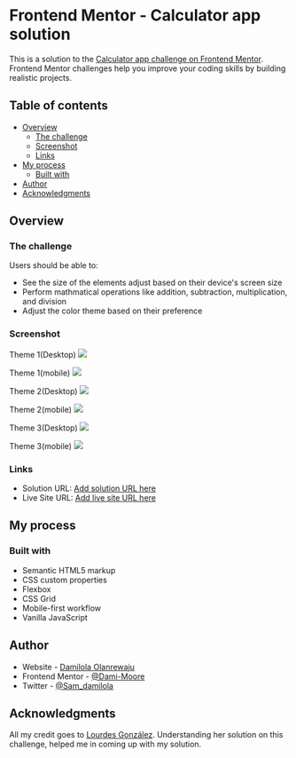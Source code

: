 # Frontend Mentor - Calculator app solution

This is a solution to the [Calculator app challenge on Frontend Mentor](https://www.frontendmentor.io/challenges/calculator-app-9lteq5N29). Frontend Mentor challenges help you improve your coding skills by building realistic projects. 

## Table of contents

- [Overview](#overview)
  - [The challenge](#the-challenge)
  - [Screenshot](#screenshot)
  - [Links](#links)
- [My process](#my-process)
  - [Built with](#built-with)
- [Author](#author)
- [Acknowledgments](#acknowledgments)


## Overview

### The challenge

Users should be able to:

- See the size of the elements adjust based on their device's screen size
- Perform mathmatical operations like addition, subtraction, multiplication, and division
- Adjust the color theme based on their preference

### Screenshot
Theme 1(Desktop)
<img src='/design/desktop-design-theme-1.jpg'>

Theme 1(mobile)
<img src='/design/mobile-design-theme-1.jpg'>

Theme 2(Desktop)
<img src='/design/desktop-design-theme-2.jpg'>

Theme 2(mobile)
<img src='/design/mobile-design-theme-2.jpg'>

Theme 3(Desktop)
<img src='/design/desktop-design-theme-3.jpg'>

Theme 3(mobile)
<img src='/design/mobile-design-theme-3.jpg'>

### Links

- Solution URL: [Add solution URL here](https://your-solution-url.com)
- Live Site URL: [Add live site URL here](https://your-live-site-url.com)


## My process

### Built with

- Semantic HTML5 markup
- CSS custom properties
- Flexbox
- CSS Grid
- Mobile-first workflow
- Vanilla JavaScript


## Author

- Website - [Damilola Olanrewaju](https://dami-moore.github.io/portfolio-website/)
- Frontend Mentor - [@Dami-Moore](https://www.frontendmentor.io/profile/Dami-Moore)
- Twitter - [@Sam_damilola](https://www.twitter.com/Sam_damilola)

## Acknowledgments

All my credit goes to [Lourdes González](https://github.com/lougc). Understanding her solution on this challenge, helped me in coming up with my solution.
